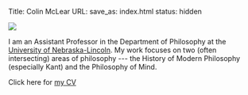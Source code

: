 Title: Colin McLear
URL:
save_as: index.html
status: hidden

![](|filename|/images/me.jpg)

I am an Assistant Professor in the Department of Philosophy at
the [University of Nebraska-Lincoln](http://www.unl.edu/philosophy/). 
My work focuses on two (often intersecting) areas of philosophy --- the
History of Modern Philosophy (especially Kant) and the Philosophy of
Mind.  

Click here for [my CV](|filename|/pdfs/McLearCV.pdf)

